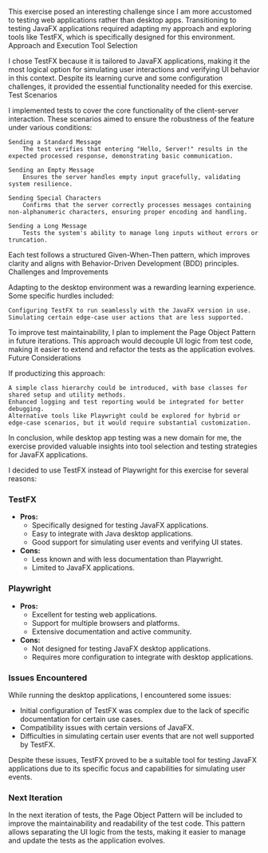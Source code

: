 This exercise posed an interesting challenge since I am more accustomed to testing web applications rather than desktop apps. Transitioning to testing JavaFX applications required adapting my approach and exploring tools like TestFX, which is specifically designed for this environment.
Approach and Execution
Tool Selection

I chose TestFX because it is tailored to JavaFX applications, making it the most logical option for simulating user interactions and verifying UI behavior in this context. Despite its learning curve and some configuration challenges, it provided the essential functionality needed for this exercise.
Test Scenarios

I implemented tests to cover the core functionality of the client-server interaction. These scenarios aimed to ensure the robustness of the feature under various conditions:

    Sending a Standard Message
        The test verifies that entering "Hello, Server!" results in the expected processed response, demonstrating basic communication.

    Sending an Empty Message
        Ensures the server handles empty input gracefully, validating system resilience.

    Sending Special Characters
        Confirms that the server correctly processes messages containing non-alphanumeric characters, ensuring proper encoding and handling.

    Sending a Long Message
        Tests the system's ability to manage long inputs without errors or truncation.

Each test follows a structured Given-When-Then pattern, which improves clarity and aligns with Behavior-Driven Development (BDD) principles.
Challenges and Improvements

Adapting to the desktop environment was a rewarding learning experience. Some specific hurdles included:

    Configuring TestFX to run seamlessly with the JavaFX version in use.
    Simulating certain edge-case user actions that are less supported.

To improve test maintainability, I plan to implement the Page Object Pattern in future iterations. This approach would decouple UI logic from test code, making it easier to extend and refactor the tests as the application evolves.
Future Considerations

If productizing this approach:

    A simple class hierarchy could be introduced, with base classes for shared setup and utility methods.
    Enhanced logging and test reporting would be integrated for better debugging.
    Alternative tools like Playwright could be explored for hybrid or edge-case scenarios, but it would require substantial customization.

In conclusion, while desktop app testing was a new domain for me, the exercise provided valuable insights into tool selection and testing strategies for JavaFX applications.


I decided to use TestFX instead of Playwright for this exercise for several reasons:

### TestFX
- **Pros:**
  - Specifically designed for testing JavaFX applications.
  - Easy to integrate with Java desktop applications.
  - Good support for simulating user events and verifying UI states.
- **Cons:**
  - Less known and with less documentation than Playwright.
  - Limited to JavaFX applications.

### Playwright
- **Pros:**
  - Excellent for testing web applications.
  - Support for multiple browsers and platforms.
  - Extensive documentation and active community.
- **Cons:**
  - Not designed for testing JavaFX desktop applications.
  - Requires more configuration to integrate with desktop applications.

### Issues Encountered
While running the desktop applications, I encountered some issues:
- Initial configuration of TestFX was complex due to the lack of specific documentation for certain use cases.
- Compatibility issues with certain versions of JavaFX.
- Difficulties in simulating certain user events that are not well supported by TestFX.

Despite these issues, TestFX proved to be a suitable tool for testing JavaFX applications due to its specific focus and capabilities for simulating user events.

### Next Iteration
In the next iteration of tests, the Page Object Pattern will be included to improve the maintainability and readability of the test code. This pattern allows separating the UI logic from the tests, making it easier to manage and update the tests as the application evolves.

